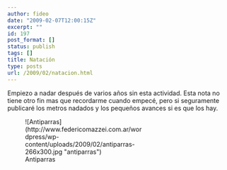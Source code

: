 ```yaml
---
author: fideo
date: "2009-02-07T12:00:15Z"
excerpt: ""
id: 197
post_format: []
status: publish
tags: []
title: Natación
type: posts
url: /2009/02/natacion.html
---
```

Empiezo a nadar después de varios años sin esta actividad. Esta nota no tiene otro fin mas que recordarme cuando empecé, pero si seguramente publicaré los metros nadados y los pequeños avances si es que los hay.

<figure aria-describedby="caption-attachment-199" class="wp-caption alignnone" id="attachment_199" style="width: 266px">![Antiparras](http://www.federicomazzei.com.ar/wordpress/wp-content/uploads/2009/02/antiparras-266x300.jpg "antiparras")<figcaption class="wp-caption-text" id="caption-attachment-199">Antiparras</figcaption></figure>
